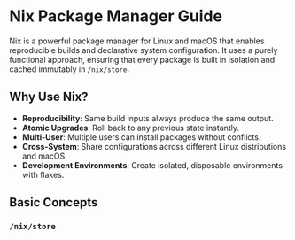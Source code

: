 # Nix Package Manager Guide

Nix is a powerful package manager for Linux and macOS that enables reproducible builds and declarative system configuration. It uses a purely functional approach, ensuring that every package is built in isolation and cached immutably in `/nix/store`.

## Why Use Nix?

- **Reproducibility**: Same build inputs always produce the same output.
- **Atomic Upgrades**: Roll back to any previous state instantly.
- **Multi-User**: Multiple users can install packages without conflicts.
- **Cross-System**: Share configurations across different Linux distributions and macOS.
- **Development Environments**: Create isolated, disposable environments with flakes.

## Basic Concepts

### `/nix/store`
